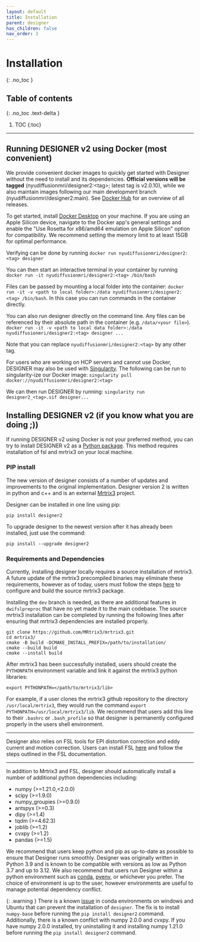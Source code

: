 ```yaml
---
layout: default
title: Installation
parent: designer
has_children: false
nav_order: 3
---
```


# Installation
{: .no_toc }

## Table of contents
{: .no_toc .text-delta }

1. TOC
{:toc}

---
## Running DESIGNER v2 using Docker (most convenient)

We provide convenient docker images to quickly get started with Designer without the need to install and its dependencies. <b>Official versions will be tagged</b> (nyudiffusionmri/designer2:\<tag\>; latest tag is v2.0.10), while we also maintain images following our main development branch (nyudiffusionmri/designer2:main). See [Docker Hub](https://hub.docker.com/repository/docker/nyudiffusionmri/designer2/tags?page=1&ordering=last_updated) for an overview of all releases.

To get started, install [Docker Desktop](https://www.docker.com/products/docker-desktop/) on your machine. If you are using an Apple Silicon device, navigate to the Docker app's general settings and enable the "Use Rosetta for x86/amd64 emulation on Apple Silicon" option for compatibility. We recommend setting the memory limit to at least 15GB for optimal performance.

Verifying can be done by running `docker run nyudiffusionmri/designer2:<tag> designer`

You can then start an interactive terminal in your container by running `docker run -it nyudiffusionmri/designer2:<tag> /bin/bash`

Files can be passed by mounting a local folder into the container: `docker run -it -v <path to local folder>:/data nyudiffusionmri/designer2:<tag> /bin/bash`. In this case you can run commands in the container directly.

 You can also run designer directly on the command line. Any files can be referenced by their absolute path in the container (e.g. `/data/<your file>`). 
`docker run -it -v <path to local data folder>:/data nyudiffusionmri/designer2:<tag> designer ...`

Note that you can replace `nyudiffusionmri/designer2:<tag>` by any other tag. 

For users who are working on HCP servers and cannot use Docker, DESIGNER may also be used with [Singularity](https://docs.sylabs.io/guides/2.6/user-guide/installation.html). The following can be run to singularity-ize our Docker image: `singularity pull docker://nyudiffusionmri/designer2:<tag>`

We can then run DESIGNER by running: `singularity run designer2_<tag>.sif designer...`


## Installing DESIGNER v2 (if you know what you are doing ;))

If running DESIGNER v2 using Docker is not your preferred method, you can try to install DESIGNER v2 as a [Python package](https://pypi.org/project/designer2/). This method requires installation of fsl and mrtrix3 on your local machine.

### PIP install

The new version of designer consists of a number of updates and improvements to the original implementation. Designer version 2 is written in python and c++ and is an external [Mrtrix3](https://www.mrtrix.org) project.

Designer can be installed in one line using pip: 
```
pip install designer2
```

To upgrade designer to the newest version after it has already been installed, just use the command:
```
pip install --upgrade designer2
```


### Requirements and Dependencies
Currently, installing designer locally requires a source installation of mrtrix3. A future update of the mrtrix3 precompiled binaries may eliminate these requirements, however as of today, users must follow the steps [here](https://mrtrix.readthedocs.io/en/latest/installation/build_from_source.html) to configure and build the source mrtrix3 package. 

Installing the `dev` branch is needed, as there are additional features in `dwifslpreproc` that have no yet made it to the main codebase. The source mrtrix3 installation can be completed by running the following lines after ensuring that mrtrix3 dependencies are installed properly.
```
git clone https://github.com/MRtrix3/mrtrix3.git
cd mrtrix3/
cmake -B build -DCMAKE_INSTALL_PREFIX=/path/to/installation/
cmake --build build
cmake --install build
```

After mrtrix3 has been successfully installed, users should create the `PYTHONPATH` environment variable and link it against the mrtrix3 python libraries:
```
export PYTHONPATH=</path/to/mrtrix3/lib>
```

For example, if a user clones the mrtrix3 github repository to the directory `/usr/local/mrtrix3`, they would run the command `export PYTHONPATH=/usr/local/mrtrix3/lib`. We recommend that users add this line to their `.bashrc` or `.bash_profile` so that designer is permanently configured properly in the users shell environment.

---

Designer also relies on FSL tools for EPI distortion correction and eddy current and motion correction. Users can install FSL [here](https://fsl.fmrib.ox.ac.uk/fsl/fslwiki/FslInstallation) and follow the steps outlined in the FSL documentation.

---

In addition to Mrtrix3 and FSL, designer should automatically install a number of additional python dependencies including:
- numpy (>=1.21.0,<2.0.0)
- scipy (>=1.9.0)
- numpy_groupies (>=0.9.0)
- antspyx (>=0.3)
- dipy (>=1.4)
- tqdm (>=4.62.3)
- joblib (>=1.2)
- cvxpy (>=1.2)
- pandas (>=1.5)

We recommend that users keep python and pip as up-to-date as possible to ensure that Designer runs smoothly. Designer was originally written in Python 3.9 and is known to be compatible with versions as low as Python 3.7 and up to 3.12. We also recommend that users run Designer within a python environment such as [conda](https://www.anaconda.com), [pyenv](https://github.com/pyenv/pyenv), or whichever you prefer. The choice of environment is up to the user, however environments are useful to manage potential dependency conflict.

{: .warning }
There is a known [issue](https://github.com/conda/conda/issues/12051) in conda environments on windows and Ubuntu that can prevent the installation of `designer`. The fix is to install `numpy-base` before running the `pip install designer2` command. Additionally, there is a known conflict with numpy 2.0.0 and cvxpy. If you have numpy 2.0.0 installed, try uninstalling it and installing numpy 1.21.0 before running the `pip install designer2` command.



